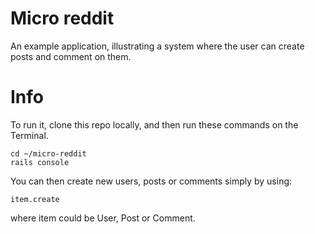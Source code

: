 # Micro reddit
An example application, illustrating a system where the user can create posts and comment on them.

# Info

To run it, clone this repo locally, and then run these commands on the Terminal.
```
cd ~/micro-reddit
rails console
```

You can then create new users, posts or comments simply by using:
```
item.create
```
where item could be User, Post or Comment.